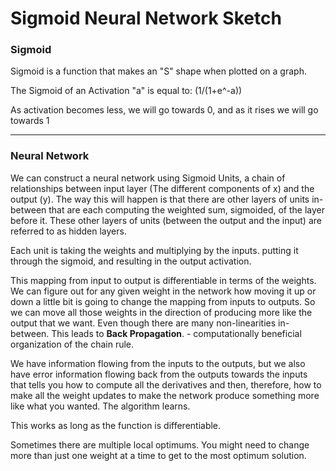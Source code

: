 # Sigmoid Neural Network Sketch

### Sigmoid

Sigmoid is a function that makes an "S" shape when plotted on a graph. 

The Sigmoid of an Activation "a" is equal to: (1/(1+e^-a))

As activation becomes less, we will go towards 0, and as it rises we will go towards 1

***

### Neural Network

We can construct a neural network using Sigmoid Units, a chain of relationships between input layer (The different components of x) and the output (y). The way this will happen is that there are other layers of units in-between that are each computing the weighted sum, sigmoided, of the layer before it. These other layers of units (between the output and the input) are referred to as hidden layers.

Each unit is taking the weights and multiplying by the inputs. putting it through the sigmoid, and resulting in the output activation.

This mapping from input to output is differentiable in terms of the weights. We can figure out for any given weight in the network how moving it up or down a little bit is going to change the mapping from inputs to outputs. So we can move all those weights in the direction of producing more like the output that we want. Even though there are many non-linearities in-between. This leads to **Back Propagation**. - computationally beneficial organization of the chain rule.

We have information flowing from the inputs to the outputs, but we also have error information flowing back from the outputs towards the inputs that tells you how to compute all the derivatives and then, therefore, how to make all the weight updates to make the network produce something more like what you wanted. The algorithm learns.

This works as long as the function is differentiable. 

Sometimes there are multiple local optimums. You might need to change more than just one weight at a time to get to the most optimum solution.
